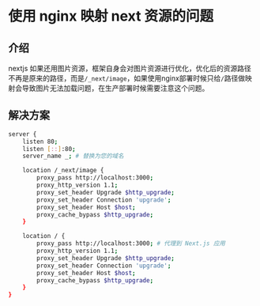 # 使用 nginx 映射 next 资源的问题

## 介绍

nextjs 如果还用图片资源，框架自身会对图片资源进行优化，优化后的资源路径不再是原来的路径，而是`/_next/image`，如果使用nginx部署时候只给`/`路径做映射会导致图片无法加载问题，在生产部署时候需要注意这个问题。

## 解决方案

```bash
server {
    listen 80;
    listen [::]:80;
    server_name _; # 替换为您的域名

    location /_next/image {
        proxy_pass http://localhost:3000;
        proxy_http_version 1.1;
        proxy_set_header Upgrade $http_upgrade;
        proxy_set_header Connection 'upgrade';
        proxy_set_header Host $host;
        proxy_cache_bypass $http_upgrade;
    }

    location / {
        proxy_pass http://localhost:3000; # 代理到 Next.js 应用
        proxy_http_version 1.1;
        proxy_set_header Upgrade $http_upgrade;
        proxy_set_header Connection 'upgrade';
        proxy_set_header Host $host;
        proxy_cache_bypass $http_upgrade;
    }
}
```